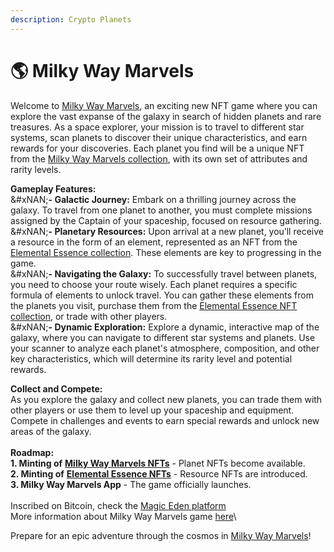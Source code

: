 ```yaml
---
description: Crypto Planets
---
```


# 🌎 Milky Way Marvels

Welcome to [Milky Way Marvels](https://www.cryptoplanets.rainbowland.org/), an exciting new NFT game where you can explore the vast expanse of the galaxy in search of hidden planets and rare treasures. As a space explorer, your mission is to travel to different star systems, scan planets to discover their unique characteristics, and earn rewards for your discoveries. Each planet you find will be a unique NFT from the [Milky Way Marvels collection](https://magiceden.io/ordinals/marketplace/marvel), with its own set of attributes and rarity levels.

**Gameplay Features:**\
&#xNAN;**- Galactic Journey:** Embark on a thrilling journey across the galaxy. To travel from one planet to another, you must complete missions assigned by the Captain of your spaceship, focused on resource gathering.\
&#xNAN;**- Planetary Resources:** Upon arrival at a new planet, you’ll receive a resource in the form of an element, represented as an NFT from the [Elemental Essence collection](https://magiceden.io/ordinals/marketplace/atomicus). These elements are key to progressing in the game.\
&#xNAN;**- Navigating the Galaxy:** To successfully travel between planets, you need to choose your route wisely. Each planet requires a specific formula of elements to unlock travel. You can gather these elements from the planets you visit, purchase them from the [Elemental Essence NFT collection](https://magiceden.io/ordinals/marketplace/atomicus), or trade with other players.\
&#xNAN;**- Dynamic Exploration:** Explore a dynamic, interactive map of the galaxy, where you can navigate to different star systems and planets. Use your scanner to analyze each planet's atmosphere, composition, and other key characteristics, which will determine its rarity level and potential rewards.

**Collect and Compete:**\
As you explore the galaxy and collect new planets, you can trade them with other players or use them to level up your spaceship and equipment. Compete in challenges and events to earn special rewards and unlock new areas of the galaxy.\
\
**Roadmap:**\
**1. Minting of** [**Milky Way Marvels NFTs**](https://cryptoplanets.rainbowland.org) - Planet NFTs become available.\
**2. Minting of** [**Elemental Essence NFTs**](https://goldenape.rainbowland.org) - Resource NFTs are introduced.\
**3. Milky Way Marvels App** - The game officially launches.\
\
Inscribed on Bitcoin, check the [Magic Eden platform](https://magiceden.io/ordinals/marketplace/marvel)\
More information about Milky Way Marvels game [here](https://www.cryptoplanets.rainbowland.org/)\


Prepare for an epic adventure through the cosmos in [Milky Way Marvels](https://magiceden.io/ordinals/marketplace/marvel)!
